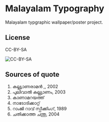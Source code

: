 Malayalam Typography
====================

Malayalam typgraphic wallpaper/poster project.

## License
CC-BY-SA

![CC-BY-SA](http://i.creativecommons.org/l/by-sa/3.0/88x31.png)

## Sources of quote

1. കല്ല്യാണരാമന്‍ ,, 2002
2. പുലിവാല്‍ കല്ല്യാണം, 2003
3. കാണാമറയത്ത് 
4. നാടോടിക്കാറ്റ് 
5. റാംജി റാവ് സ്പീക്കിംഗ്, 1989
6. ചതിക്കാത്ത ചന്തു, 2004

